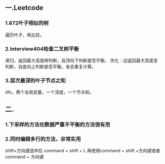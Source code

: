 ## 一.Leetcode
### 1.872叶子相似的树
遍历叶子，再比较。
### 2.Interview404检查二叉树平衡
递归，返回最大高度再判断，自顶向下判断是否平衡。
优化：边返回最大高度变判断，自底向上判断是否平衡。省去重复计算。
### 3.层次最深的叶子节点之和
dfs，两个全局变量，一个深度，一个节点和。

## 二.
### 1.下采样的方法在数据严重不平衡的方法很有用
### 2.同时编辑多行的方法，非常实用
shift+方向键选中后 command + shift + L 再使用command + shift +方向键或者command + 方向键